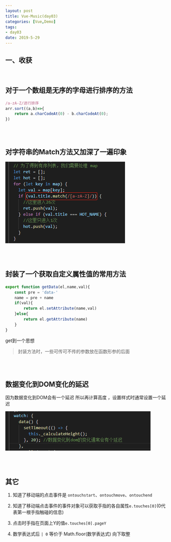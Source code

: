 ```yaml
---
layout: post
title: Vue-Music(day03)
categories: [Vue,Demo]
tags: 
- day03
date: 2019-5-29 
---
```


## 一、收获

<br>

## 对于一个数组是无序的字母进行排序的方法

```js
/a-zA-Z/进行排序
arr.sort((a,b)=>{
	return a.charCodeAt(0) - b.charCodeAt(0);
})
```

<br>

<br>

## 对字符串的Match方法又加深了一遍印象

![](/blogimg/VueMusic/pc12.png)

<br>

<br>

## 封装了一个获取自定义属性值的常用方法

```js
export function getData(el,name,val){
    const pre = 'data-'
    name = pre + name
    if(val){
        return el.setAttribute(name,val)
    }else{
        return el.getAttribute(name)
    }
}
```

get到一个思想

>  封装方法时，一些可传可不传的参数放在函数形参的后面

<br>

<br>

## 数据变化到DOM变化的延迟

因为数据变化到DOM会有一个延迟 所以再计算高度 ，设置样式时通常设置一个延迟

![](/blogimg/VueMusic/pc13.png)

<br>

<br>

## 其它

1. 知道了移动端的点击事件是 `ontouchstart`、`ontouchmove`、`ontouchend` 

2. 知道了移动端点击事件的事件对象可以获取手指的各自属性`e.touches[0]`(0代表第一根手指触碰的信息)
3. 点击时手指在页面上Y的值`e.touches[0].pageY`
4. 数学表达式后 `| 0` 等价于 Math.floor(数学表达式) 向下取整